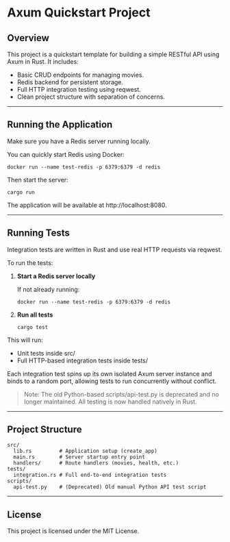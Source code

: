 # Axum Quickstart Project

## Overview

This project is a quickstart template for building a simple RESTful API using Axum in Rust.
It includes:

- Basic CRUD endpoints for managing movies.
- Redis backend for persistent storage.
- Full HTTP integration testing using reqwest.
- Clean project structure with separation of concerns.

---

## Running the Application

Make sure you have a Redis server running locally.

You can quickly start Redis using Docker:

    docker run --name test-redis -p 6379:6379 -d redis

Then start the server:

    cargo run

The application will be available at http://localhost:8080.

---

## Running Tests

Integration tests are written in Rust and use real HTTP requests via reqwest.

To run the tests:

1. **Start a Redis server locally**

   If not already running:

       docker run --name test-redis -p 6379:6379 -d redis

2. **Run all tests**

       cargo test

This will run:

- Unit tests inside src/
- Full HTTP-based integration tests inside tests/

Each integration test spins up its own isolated Axum server instance and binds to a random port, allowing tests to run concurrently without conflict.

> Note: The old Python-based scripts/api-test.py is deprecated and no longer maintained. All testing is now handled natively in Rust.

---

## Project Structure

    src/
      lib.rs         # Application setup (create_app)
      main.rs        # Server startup entry point
      handlers/      # Route handlers (movies, health, etc.)
    tests/
      integration.rs # Full end-to-end integration tests
    scripts/
      api-test.py    # (Deprecated) Old manual Python API test script

---

## License

This project is licensed under the MIT License.
